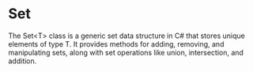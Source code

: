 # Set
The Set&lt;T> class is a generic set data structure in C# that stores unique elements of type T. It provides methods for adding, removing, and manipulating sets, along with set operations like union, intersection, and addition.
